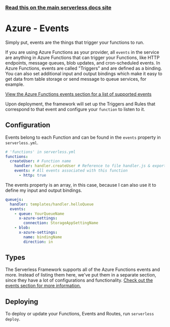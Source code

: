<!--
title: Serverless Framework - Azure Functions Guide - Events
menuText: Events
menuOrder: 6
description: Configuring Azure Functions Events in the Serverless Framework
layout: Doc
-->

<!-- DOCS-SITE-LINK:START automatically generated  -->

### [Read this on the main serverless docs site](https://www.serverless.com/framework/docs/providers/azure/guide/events)

<!-- DOCS-SITE-LINK:END -->

# Azure - Events

Simply put, events are the things that trigger your functions to run.

If you are using Azure Functions as your provider, all `events` in the service are anything in Azure Functions that can trigger your Functions, like HTTP endpoints, message queues, blob updates, and cron-scheduled events. In Azure Functions, events are called "Triggers" and are defined as a binding. You can also set additional input and output bindings which make it easy to get data from table storage or send message to queue services, for example.

[View the Azure Functions events section for a list of supported events](../events)

Upon deployment, the framework will set up the Triggers and Rules that correspond to that event and configure your `function` to listen to it.

## Configuration

Events belong to each Function and can be found in the `events` property in `serverless.yml`.

```yml
# 'functions' in serverless.yml
functions:
  createUser: # Function name
    handler: handler.createUser # Reference to file handler.js & exported function 'createUser'
    events: # All events associated with this function
      - http: true
```

The events property is an array, in this case, because I can also use it to define my input and output bindings.

```yml
queuejs:
  handler: templates/handler.helloQueue
  events:
    - queue: YourQueueName
      x-azure-settings:
        connection: StorageAppSettingName
    - blob:
      x-azure-settings:
        name: bindingName
        direction: in
```

## Types

The Serverless Framework supports all of the Azure Functions events and more. Instead of listing them here, we've put them in a separate section, since they have a lot of configurations and functionality. [Check out the events section for more information.](../events)

## Deploying

To deploy or update your Functions, Events and Routes, run `serverless deploy`.
